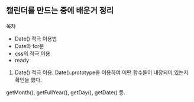 ## 캘린더를 만드는 중에 배운거 정리

목차
- Date() 적극 이용법
- Date와 for문
- css의 적극 이용
- ready

1. Date() 적극 이용.
Date().prototype을 이용하여 어떤 함수들이 내장되어 있는지 확인을 했다.  

getMonth(), getFullYear(), getDay(), getDate() 등.  


